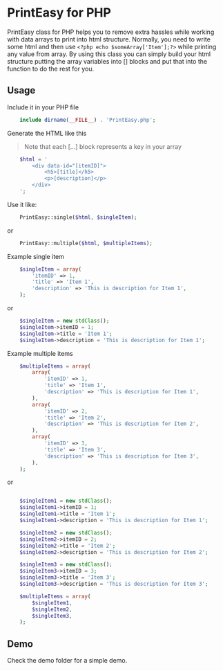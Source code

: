 # PrintEasy for PHP

PrintEasy class for PHP helps you to remove extra hassles while working with data arrays to print into html structure. Normally, you need to write some html and then use `<?php echo $someArray['Item'];?>` while printing any value from array.
By using this class you can simply build your html structure putting the array variables into [] blocks and put that into the function to do the rest for you.

## Usage

Include it in your PHP file

```php
	include dirname(__FILE__) . 'PrintEasy.php';
```

Generate the HTML like this
>Note that each [...] block represents a key in your array

```php
	$html = '
        <div data-id="[itemID]">
            <h5>[title]</h5>
            <p>[description]</p>
        </div>
    ';
```

Use it like:

```php
	PrintEasy::single($html, $singleItem);
```

or

```php
	PrintEasy::multiple($html, $multipleItems);
```

Example single item
```php
    $singleItem = array(
        'itemID' => 1,
        'title' => 'Item 1',
        'description' => 'This is description for Item 1',
    );
```
or

```php
    $singleItem = new stdClass();
    $singleItem->itemID = 1;
    $singleItem->title = 'Item 1';
    $singleItem->description = 'This is description for Item 1';
```

Example multiple items

```php
    $multipleItems = array(
        array(
            'itemID' => 1,
            'title' => 'Item 1',
            'description' => 'This is description for Item 1',
        ),
        array(
            'itemID' => 2,
            'title' => 'Item 2',
            'description' => 'This is description for Item 2',
        ),
        array(
            'itemID' => 3,
            'title' => 'Item 3',
            'description' => 'This is description for Item 3',
        ),
    );
```

or

```php

    $singleItem1 = new stdClass();
    $singleItem1->itemID = 1;
    $singleItem1->title = 'Item 1';
    $singleItem1->description = 'This is description for Item 1';

    $singleItem2 = new stdClass();
    $singleItem2->itemID = 2;
    $singleItem2->title = 'Item 2';
    $singleItem2->description = 'This is description for Item 2';

    $singleItem3 = new stdClass();
    $singleItem3->itemID = 3;
    $singleItem3->title = 'Item 3';
    $singleItem3->description = 'This is description for Item 3';

    $multipleItems = array(
        $singleItem1,
        $singleItem2,
        $singleItem3,
    );
```


## Demo
Check the demo folder for a simple demo.